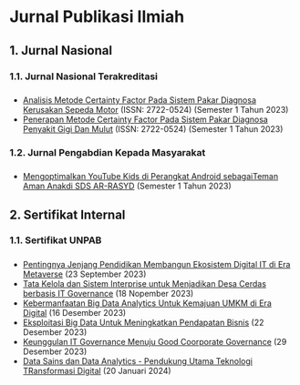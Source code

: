 # Jurnal Publikasi Ilmiah
## 1. Jurnal Nasional
### 1.1. Jurnal Nasional Terakreditasi
#####
- [Analisis Metode Certainty Factor Pada Sistem Pakar Diagnosa Kerusakan Sepeda Motor](https://journal.fkpt.org/index.php/BIT/article/view/1083) (ISSN: 2722-0524) (Semester 1 Tahun 2023)
- [Penerapan Metode Certainty Factor Pada Sistem Pakar Diagnosa Penyakit Gigi Dan Mulut](https://journal.fkpt.org/index.php/BIT/article/view/1102) (ISSN: 2722-0524) (Semester 1 Tahun 2023)
### 1.2. Jurnal Pengabdian Kepada Masyarakat
#####
- [Mengoptimalkan YouTube Kids di Perangkat Android sebagaiTeman Aman Anakdi SDS AR-RASYD](https://journal.hdgi.org/index.php/jpmg/article/view/153) (Semester 1 Tahun 2023)
## 2. Sertifikat Internal
### 1.1. Sertifikat UNPAB
#####
- [Pentingnya Jenjang Pendidikan Membangun Ekosistem Digital IT di Era Metaverse](https://github.com/inspirasiprogrammer/ARSIP-MTI-UNPAB/blob/main/Pentingnya%20Jenjang%20Pendidikan%20Membangun%20Ekosistem%20Digital%20IT%20di%20Era%20Metaverse.pdf) (23 September 2023)
- [Tata Kelola dan Sistem Interprise untuk Menjadikan Desa Cerdas berbasis IT Governance](https://github.com/inspirasiprogrammer/ARSIP-MTI-UNPAB/blob/main/Tata%20Kelola%20dan%20Sistem%20Interprise%20untuk%20Menjadikan%20Desa%20Cerdas%20berbasis%20IT%20Governance.pdf) (18 Nopember 2023)
- [Kebermanfaatan Big Data Analytics Untuk Kemajuan UMKM di Era Digital](https://github.com/inspirasiprogrammer/ARSIP-MTI-UNPAB/blob/main/Kebermanfaatan%20Big%20Data%20Analytics%20Untuk%20Kemajuan%20UMKM%20di%20Era%20Digital.pdf) (16 Desember 2023)
- [Eksploitasi Big Data Untuk Meningkatkan Pendapatan Bisnis](https://github.com/inspirasiprogrammer/ARSIP-MTI-UNPAB/blob/main/Eksploitasi%20Big%20Data%20Untuk%20Meningkatkan%20Pendapatan%20Bisnis.pdf) (22 Desember 2023)
- [Keunggulan IT Governance Menuju Good Coorporate Governance](https://github.com/inspirasiprogrammer/ARSIP-MTI-UNPAB/blob/main/Keunggulan%20IT%20Governance%20Menuju%20Good%20Coorporate%20Governance.pdf) (29 Desember 2023)
- [Data Sains dan Data Analytics - Pendukung Utama Teknologi TRansformasi Digital](https://github.com/inspirasiprogrammer/ARSIP-MTI-UNPAB/blob/main/Data%20Sains%20dan%20Data%20Analytics%20-%20Pendukung%20Utama%20Teknologi%20TRansformasi%20Digital.pdf) (20 Januari 2024)